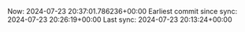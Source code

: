Now: 2024-07-23 20:37:01.786236+00:00 Earliest commit since sync: 2024-07-23 20:26:19+00:00 Last sync: 2024-07-23 20:13:24+00:00
